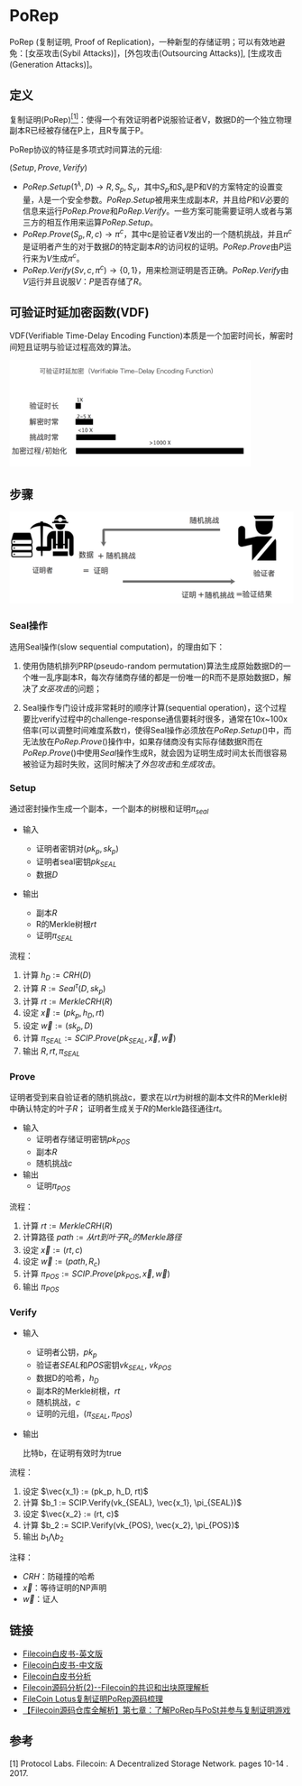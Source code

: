 # PoRep

PoRep (复制证明, Proof of Replication)，一种新型的存储证明；可以有效地避免：[女巫攻击(Sybil Attacks)]，[外包攻击(Outsourcing Attacks)], [生成攻击(Generation Attacks)]。



## 定义

复制证明(PoRep)[<sup>[1]</sup>](#ref-1)：使得一个有效证明者P说服验证者V，数据D的一个独立物理副本R已经被存储在P上，且R专属于P。

PoRep协议的特征是多项式时间算法的元组:

$(Setup, Prove, Verify)$

- $PoRep.Setup(1^{\lambda}, D) \rightarrow R, S_p, S_v$，其中$S_p$和$S_v$是P和V的方案特定的设置变量，$\lambda$是一个安全参数。$PoRep.Setup$被用来生成副本$R$，并且给$P$和$V$必要的信息来运行$PoRep.Prove$和$PoRep.Verify$。一些方案可能需要证明人或者与第三方的相互作用来运算$PoRep.Setup$。
- $PoRep.Prove(S_p, R, c) \rightarrow \pi^c$，其中c是验证者$V$发出的一个随机挑战，并且$\pi^c$是证明者产生的对于数据$D$的特定副本$R$的访问权的证明。$PoRep.Prove$由$P$运行来为$V$生成$\pi^c$。
- $PoRep.Verify(Sv, c, \pi^c) \rightarrow \{0, 1\}$，用来检测证明是否正确。$PoRep.Verify$由$V$运行并且说服$V$：$P$是否存储了$R$。



## 可验证时延加密函数(VDF)
VDF(Verifiable Time-Delay Encoding Function)本质是一个加密时间长，解密时间短且证明与验证过程高效的算法。

![vdf](res/vdf.png)



## 步骤

![PoRep过程](res/porep1.png)

### Seal操作

选用Seal操作(slow sequential computation)，的理由如下：

1. 使用伪随机排列PRP(pseudo-random permutation)算法生成原始数据D的一个唯一乱序副本R，每次存储商存储的都是一份唯一的R而不是原始数据D，解决了*女巫攻击*的问题；

2. Seal操作专门设计成非常耗时的顺序计算(sequential operation)，这个过程要比verify过程中的challenge-response通信要耗时很多，通常在10x~100x倍率(可以调整时间难度系数$\tau$)，使得Seal操作必须放在$PoRep.Setup()$中，而无法放在$PoRep.Prove()$操作中，如果存储商没有实际存储数据R而在$PoRep.Prove()$中使用$Seal$操作生成R，就会因为证明生成时间太长而很容易被验证为超时失败，这同时解决了*外包攻击*和*生成攻击*。

### Setup

通过密封操作生成一个副本，一个副本的树根和证明$\pi_{seal}$

- 输入
   - 证明者密钥对$(pk_p, sk_p)$
   - 证明者seal密钥$pk_{SEAL}$
   - 数据$D$

- 输出
  - 副本$R$
  - R的Merkle树根$rt$
  - 证明$\pi_{SEAL}$

流程：

1. 计算 $h_D := CRH(D)$
2. 计算 $R := Seal^{\tau}(D, sk_p)$
3. 计算 $rt := MerkleCRH(R)$
4. 设定 $\vec{x} := (pk_p, h_D, rt)$
5. 设定 $\vec{w} := (sk_p, D)$
6. 计算 $\pi_{SEAL} := SCIP.Prove(pk_{SEAL}, \vec{x}, \vec{w})$
7. 输出 $R, rt, \pi_{SEAL}$

### Prove

证明者受到来自验证者的随机挑战c，要求在以$rt$为树根的副本文件R的Merkle树中确认特定的叶子$R$； 证明者生成关于$R$的Merkle路径通往$rt$。

- 输入
  - 证明者存储证明密钥$pk_{POS}$
  - 副本$R$
  - 随机挑战$c$
- 输出
  - 证明$\pi_{POS}$

流程：

1. 计算 $rt := MerkleCRH(R)$
2. 计算路径 $path := 从rt到叶子R_c的Merkle路径$
3. 设定 $\vec{x} := (rt, c)$
4. 设定 $\vec{w} := (path, R_c)$
5. 计算 $\pi_{POS} := SCIP.Prove(pk_{POS}, \vec{x}, \vec{w})$
6. 输出 $\pi_{POS}$

### Verify

- 输入

  - 证明者公钥，$pk_p$
  - 验证者$SEAL$和$POS$密钥$vk_{SEAL}$, $vk_{POS}$
  - 数据D的哈希，$h_D$
  - 副本R的Merkle树根，$rt$
  - 随机挑战，$c$
  - 证明的元组，$(\pi_{SEAL}, \pi_{POS})$

- 输出

  比特b，在证明有效时为true

流程：

1. 设定 $\vec{x_1} := (pk_p, h_D, rt)$
2. 计算 $b_1 := SCIP.Verify(vk_{SEAL}, \vec{x_1}, \pi_{SEAL})$
3. 设定 $\vec{x_2} := (rt, c)$
4. 计算 $b_2 := SCIP.Verify(vk_{POS}, \vec{x_2}, \pi_{POS})$
5. 输出 $b_1 \bigwedge b_2$

注释：

- $CRH$：防碰撞的哈希
- $\vec{x}$：等待证明的NP声明
- $\vec{w}$：证人



## 链接

- [Filecoin白皮书-英文版](res/filecoin.pdf)
- [Filecoin白皮书-中文版](res/filecoin_zh.pdf)
- [Filecoin白皮书分析](https://www.jianshu.com/p/745d5d9be2d3)
- [Filecoin源码分析(2)--Filecoin的共识和出块原理解析](https://juejin.cn/post/6864831562882646024)
- [FileCoin Lotus复制证明PoRep源码梳理](https://www.cnblogs.com/nirao/p/12172846.html)
- [【Filecoin源码仓库全解析】第七章：了解PoRep与PoSt并参与复制证明游戏](https://blog.csdn.net/u012357002/article/details/89484431)



## 参考

<div id="ref-1"></div>
[1] Protocol Labs. Filecoin: A Decentralized Storage Network. pages 10-14 . 2017.
